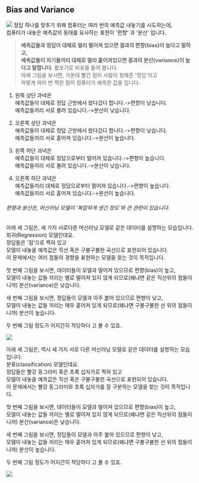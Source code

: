 ## Bias and Variance
![](https://lh3.googleusercontent.com/rq_iMVSuIK1K4ykF9RQnF05hH6xxWm3lmNPWuQ3hfK9r4-3GBIuCxCW3L7QH53M3EIwbVWOcaRiRLDc0AIJ-0uq8-qzavpSWPceQ1lchq-ZPF16l3KLst24-x6MbGYFqQbEJmEI3gEc)
정답 하나를 맞추기 위해 컴퓨터는 여러 번의 예측값 내놓기를 시도하는데,  
컴퓨터가 내놓은 예측값의 동태를 묘사하는 표현이 '편향' 과 '분산' 입니다.

> **예측값들과 정답이 대체로 멀리 떨어져 있으면 결과의 편향(bias)이 높다고 말하고,  
> 예측값들이 자기들끼리 대체로 멀리 흩어져있으면 결과의 분산(variance)이 높다고 말합니다.**
활쏘기로 비유를 들어 봅니다.  
아래 그림을 보시면, 가운데 빨간 점이 사람이 정해준 '정답'이고  
파랗게 여러 번 찍힌 점이 컴퓨터가 예측한 값들 입니다.

1.  왼쪽 상단 과녁은  
    예측값들이 대체로 정답 근방에서 왔다갔다 합니다.->편향이 낮습니다.  
    예측값들끼리 서로 몰려 있습니다.->분산이 낮습니다.  
    
2.  오른쪽 상단 과녁은  
    예측값들이 대체로 정답 근방에서 왔다갔다 합니다.->편향이 낮습니다.  
    예측값들끼리 서로 흩어져 있습니다.->분산이 높습니다.  
    
3.  왼쪽 하단 과녁은  
    예측값들이 대체로 정답으로부터 멀어져 있습니다.->편향이 높습니다.  
    예측값들끼리 서로 몰려 있습니다.->분산이 낮습니다.  
    
4.  오른쪽 하단 과녁은  
    예측값들끼리 대체로 정답으로부터 멀어져 있습니다.->편향이 높습니다.  
    예측값들끼리 서로 흩어져 있습니다.->분산이 높습니다.

###### 편향과 분산은, 머신러닝 모델이 '복잡하게 생긴 정도'와 큰 관련이 있습니다.

아래 세 그림은, 세 가지 서로다른 머신러닝 모델로 같은 데이터를 설명하는 모습입니다.  
회귀(Regression) 모델인데요.  
정답들은 '점'으로 찍혀 있고  
모델이 내놓을 예측값은 직선 혹은 구불구불한 곡선으로 표현되어 있습니다.  
이 문제에서는 여러 점들의 경향을 표현하는 모델을 찾는 것이 목적입니다.  
  
첫 번째 그림을 보시면, 데이터들이 모델과 멀어져 있으므로 편향(bias)이 높고,  
모델이 내놓는 값들 끼리는 별로 떨어져 있지 않게 되므로(왜냐면 같은 직선위의 점들이니까) 분산(variance)은 낮습니다.  
  
세 번째 그림을 보시면, 정답들이 모델과 아주 붙어 있으므로 편향이 낮고,  
모델이 내놓는 값들 끼리는 매우 흩어져 있게 되므로(왜냐면 구불구불한 선 위의 점들이니까) 분산이 높습니다.  
  
두 번째 그림 정도가 어지간히 적당하다 고 볼 수 있죠.

![](https://lh3.googleusercontent.com/K3fjd0dVZbfXCo5LHFZVfSdfq5UBM-iLniMQZ3V4TqByZON9LvmtYazglVlcN9kyVXc5ZpZT2BJhd_yLWzZ8kcYku8yyEn2PaHdEn-JBobtPcWWG26WVUXdClvTf_o9nv835wghYCoY)

아래 세 그림은, 역시 세 가지 서로 다른 머신러닝 모델로 같은 데이터를 설명하는 모습입니다.  
분류(classification) 모델인데요.  
정답들은 빨강 동그라미 혹은 초록 십자가로 찍혀 있고  
모델이 내놓을 예측값은 직선 혹은 구불구불한 곡선으로 표현되어 있습니다.  
이 문제에서는 빨강 동그라미와 초록 십자가를 잘 구분하는 모델을 찾는 것이 목적입니다.  
  
첫 번째 그림을 보시면, 데이터들이 모델과 멀어져 있으므로 편향(bias)이 높고,  
모델이 내놓는 값들 끼리는 별로 떨어져 있지 않게 되므로(왜냐면 같은 직선위의 점들이니까) 분산(variance)은 낮습니다.  
  
세 번째 그림을 보시면, 정답들이 모델과 아주 붙어 있으므로 편향이 낮고,  
모델이 내놓는 값들 끼리는 매우 흩어져 있게 되므로(왜냐면 구불구불한 선 위의 점들이니까) 분산이 높습니다.  
  
두 번째 그림 정도가 어지간히 적당하다 고 볼 수 있죠.

![](https://lh4.googleusercontent.com/k7fm8oOB8fY3S57dOzc1MUsRjeSLSBKX8ZvMOvV3JZKXRzrM7OhCvIF2En5ahfzJHcW8uxDaF0bd3dYc4_HK52JVXd_SJ6pVrAOjHm1b3QSSC9Ne_t5VmrKto15BmF_kn4mN_64dirU)
